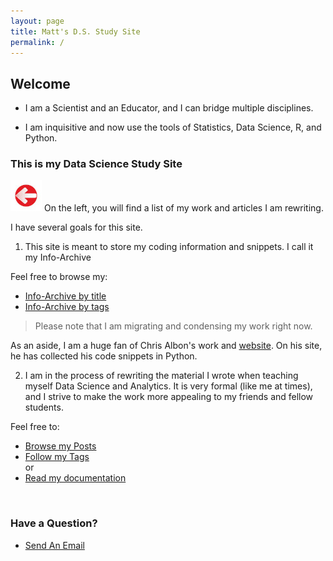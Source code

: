 ```yaml
---
layout: page
title: Matt's D.S. Study Site
permalink: /
---
```


## Welcome 

- I am a Scientist and an Educator, and I can bridge multiple disciplines.   

- I am inquisitive and now use the tools of Statistics, Data Science, R, and Python. 

### This is my Data Science Study Site

![](/assets/img/left-arrow-red2.jpg) On the left, you will find a list of my work and articles I am rewriting. 

I have several goals for this site.

1. This site is meant to store my coding information and snippets. I call it my Info-Archive

Feel free to browse my:

- [Info-Archive by title](https://mccurcio.github.io/archive/)
- [Info-Archive by tags](https://mccurcio.github.io/tags/)

>Please note that I am migrating and condensing my work right now. 

As an aside, I am a huge fan of Chris Albon's work and [website](https://chrisalbon.com). On his site, he has collected his code snippets in Python. 

2. I am in the process of rewriting the material I wrote when teaching myself Data Science and Analytics. It is very formal (like me at times), and I strive to make the work more appealing to my friends and fellow students.



Feel free to:

- [Browse my Posts](https://mccurcio.github.io/archive/)
- [Follow my Tags](https://mccurcio.github.io/tags/)  
or   
- [Read my documentation](https://mccurcio.github.io/docs/)

<br>

### Have a Question?

- <a href="mailto:matt.curcio.ri@gmail.com?subject=A question from the web">Send An Email</a>

